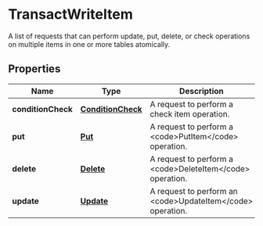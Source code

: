 

# TransactWriteItem

A list of requests that can perform update, put, delete, or check operations on multiple items in one or more tables atomically.

## Properties

| Name | Type | Description | Notes |
|------------ | ------------- | ------------- | -------------|
|**conditionCheck** | [**ConditionCheck**](ConditionCheck.md) | A request to perform a check item operation. |  [optional] |
|**put** | [**Put**](Put.md) | A request to perform a &lt;code&gt;PutItem&lt;/code&gt; operation. |  [optional] |
|**delete** | [**Delete**](Delete.md) | A request to perform a &lt;code&gt;DeleteItem&lt;/code&gt; operation. |  [optional] |
|**update** | [**Update**](Update.md) | A request to perform an &lt;code&gt;UpdateItem&lt;/code&gt; operation. |  [optional] |



